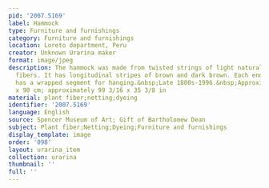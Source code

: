 ```yaml
---
pid: '2007.5169'
label: Hammock
type: Furniture and furnishings
category: Furniture and furnishings
location: Loreto department, Peru
creator: Unknown Urarina maker
format: image/jpeg
description: The hammock was made from twisted strings of light natural colored plant
  fibers. It has longitudinal stripes of brown and dark brown. Each end of the hammock
  has a wrapped segment for hanging.&nbsp;Late 1800s-1996.&nbsp;Approximately 252
  x 90 cm; approximately 99 3/16 x 35 3/8 in
material: plant fiber;netting;dyeing
identifier: '2007.5169'
language: English
source: Spencer Museum of Art; Gift of Bartholomew Dean
subject: Plant fiber;Netting;Dyeing;Furniture and furnishings
display_template: image
order: '098'
layout: urarina_item
collection: urarina
thumbnail: ''
full: ''
---
```

